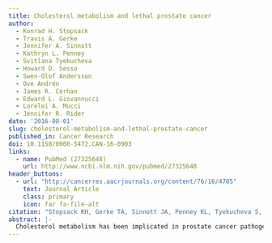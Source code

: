 ```yaml
---
title: Cholesterol metabolism and lethal prostate cancer
author:
  - Konrad H. Stopsack
  - Travis A. Gerke
  - Jennifer A. Sinnott
  - Kathryn L. Penney
  - Svitlana Tyekucheva
  - Howard D. Sesso
  - Swen-Olof Andersson
  - Ove Andrén
  - James R. Cerhan
  - Edward L. Giovannucci
  - Lorelei A. Mucci
  - Jennifer R. Rider
date: '2016-08-01'
slug: cholesterol-metabolism-and-lethal-prostate-cancer
published_in: Cancer Research
doi: 10.1158/0008-5472.CAN-16-0903
links:
  - name: PubMed (27325648)
    url: http://www.ncbi.nlm.nih.gov/pubmed/27325648
header_buttons:
  - url: "http://cancerres.aacrjournals.org/content/76/16/4785"
    text: Journal Article
    class: primary
    icon: far fa-file-alt
citation: "Stopsack KH, Gerke TA, Sinnott JA, Penney KL, Tyekucheva S, Sesso HD, Andersson S, Andrén O, Cerhan JR, Giovannucci EL, Mucci LA, Rider JR. Cholesterol metabolism and lethal prostate cancer. Cancer Res 2016; 76(16): 4785--4790. PMID: 27325648. PMCID: PMC4987257."
abstract: |-
  Cholesterol metabolism has been implicated in prostate cancer pathogenesis. Here, we assessed the association of intratumoral mRNA expression of cholesterol synthesis enzymes, transporters, and regulators in tumor specimen at diagnosis and lethal prostate cancer, defined as mortality or metastases from prostate cancer in contrast to nonlethal disease without evidence of metastases after at least 8 years of follow-up. We analyzed the prospective prostate cancer cohorts within the Health Professionals Follow-up Study (n = 249) and the Physicians' Health Study (n = 153) as well as expectantly managed patients in the Swedish Watchful Waiting Study (n = 338). The expression of squalene monooxygenase (SQLE) was associated with lethal cancer in all three cohorts. Men with high SQLE expression (>1 standard deviation above the mean) were 8.3 times (95% confidence interval, 3.5 to 19.7) more likely to have lethal cancer despite therapy compared with men with the mean level of SQLE expression. Absolute SQLE expression was associated with lethal cancer independently from Gleason grade and stage, as was a SQLE expression ratio in tumor versus surrounding benign prostate tissue. Higher SQLE expression was tightly associated with increased histologic markers of angiogenesis. Collectively, this study establishes the prognostic value of intratumoral cholesterol synthesis as measured via SQLE, its second rate-limiting enzyme. SQLE expression at cancer diagnosis is prognostic for lethal prostate cancer both after curative-intent prostatectomy and in a watchful waiting setting, possibly by facilitating micrometastatic disease.
---
```


<!--
## Common icons

Font Awesome: https://fontawesome.com/icons
Academic Icons: http://jpswalsh.github.io/academicons/

github: fab fa-github
twitter: fab fa-twitter
rocket (app): fas fa-rocket
biorxiv: ai ai-biorxiv
arvix: ai ai-arxiv
doi: ai ai-doi
pubmed: ai ai-pubmed
generic paper: far fa-file-alt
generic project: fas fa-briefcase
-->

<!--
You can include extra content here as markdown.
It will render after Abstract and Links and before Citation.
-->
